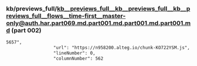 ### kb/previews_full/kb__previews_full__kb__previews_full__kb__previews_full__flows__time-first__master-only@auth.har.part069.md.part001.md.part001.md.part001.md (part 002)

```md
5657",
                  "url": "https://n958200.alteg.io/chunk-KO722YSM.js",
                  "lineNumber": 0,
                  "columnNumber": 562
```

```

